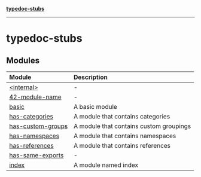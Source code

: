 [**typedoc-stubs**](index.md)

***

# typedoc-stubs

## Modules

| Module | Description |
| :------ | :------ |
| [\<internal\>](-internal-/index.md) | - |
| [42-module-name](42-module-name/index.md) | - |
| [basic](basic/index.md) | A basic module |
| [has-categories](has-categories/index.md) | A module that contains categories |
| [has-custom-groups](has-custom-groups/index.md) | A module that contains custom groupings |
| [has-namespaces](has-namespaces/index.md) | A module that contains namespaces |
| [has-references](has-references/index.md) | A module that contains references |
| [has-same-exports](has-same-exports/index.md) | - |
| [index](index/index.md) | A module named index |
